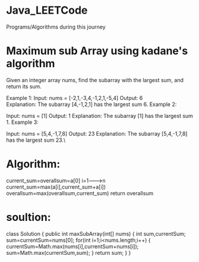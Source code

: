 # Java_LEETCode
Programs/Algorithms during this journey
# Maximum sub Array using  kadane's algorithm
Given an integer array nums, find the subarray with the largest sum, and return its sum.

Example 1:
Input: nums = [-2,1,-3,4,-1,2,1,-5,4]
Output: 6<br/>
Explanation: The subarray [4,-1,2,1] has the largest sum 6.
Example 2:

Input: nums = [1]
Output: 1
Explanation: The subarray [1] has the largest sum 1.
Example 3:

Input: nums = [5,4,-1,7,8]
Output: 23
Explanation: The subarray [5,4,-1,7,8] has the largest sum 23.\
# Algorithm:
current_sum=overallsum=a[0]
i=1--->n
current_sum=max(a[i],current_sum+a[i])
overallsum=max(overallsum,current_sum)
return overallsum

# soultion:
class Solution {
    public int maxSubArray(int[] nums) {
        int sum,currentSum;
        sum=currentSum=nums[0];
        for(int i=1;i<nums.length;i++)
        {
            currentSum=Math.max(nums[i],currentSum+nums[i]);
            sum=Math.max(currentSum,sum);
        }
        return sum;
    }
}
